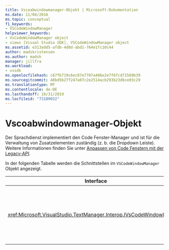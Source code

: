 ```yaml
---
title: Vscoabwindowmanager-Objekt | Microsoft-Dokumentation
ms.date: 11/04/2016
ms.topic: conceptual
f1_keywords:
- VSCodeWindowManager
helpviewer_keywords:
- VsCodeWindowManager object
- views [Visual Studio SDK], VSCodeWindowManager object
ms.assetid: e313add5-afdb-4d8d-abd1-764e1fc10c44
author: madskristensen
ms.author: madsk
manager: jillfra
ms.workload:
- vssdk
ms.openlocfilehash: c67fb719c6ec87e7707a406e2e7f67cd71569b39
ms.sourcegitcommit: 40bd5b27f247a07c2e2514acb293b23d6ce03c29
ms.translationtype: MT
ms.contentlocale: de-DE
ms.lasthandoff: 10/31/2019
ms.locfileid: "73189032"
---
```

# <a name="vscodewindowmanager-object"></a>Vscoabwindowmanager-Objekt

Der Sprachdienst implementiert den Code Fenster-Manager und ist für die Verwaltung von Zusatzelementen zuständig (z. b. die Dropdown Leiste). Weitere Informationen finden Sie unter [Anpassen von Code Fenstern mit der Legacy-API](/visualstudio/extensibility/customizing-code-windows-by-using-the-legacy-api?view=vs-2015).

In der folgenden Tabelle werden die Schnittstellen im `VSCodeWindowManager` Objekt angezeigt.

|Interface|Beschreibung|
|---------------|-----------------|
|<xref:Microsoft.VisualStudio.TextManager.Interop.IVsCodeWindowManager>|Ermöglicht das Hinzufügen oder Entfernen von Zusatzelemente (z. b. Dropdown leisten) zu einem Code Fenster.|